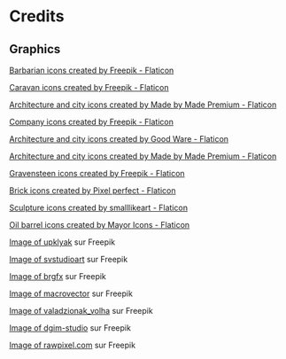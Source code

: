 # Credits

## Graphics

<p><a href="https://www.flaticon.com/free-icons/barbarian" title="barbarian icons">Barbarian icons created by Freepik - Flaticon</a></p>
<p><a href="https://www.flaticon.com/free-icons/caravan" title="caravan icons">Caravan icons created by Freepik - Flaticon</a></p>
<p><a href="https://www.flaticon.com/free-icons/architecture-and-city" title="architecture and city icons">Architecture and city icons created by Made by Made Premium - Flaticon</a></p>
<p><a href="https://www.flaticon.com/free-icons/company" title="company icons">Company icons created by Freepik - Flaticon</a></p>
<p><a href="https://www.flaticon.com/free-icons/architecture-and-city" title="architecture and city icons">Architecture and city icons created by Good Ware - Flaticon</a></p>
<p><a href="https://www.flaticon.com/free-icons/architecture-and-city" title="architecture and city icons">Architecture and city icons created by Made by Made Premium - Flaticon</a></p>
<p><a href="https://www.flaticon.com/free-icons/gravensteen" title="gravensteen icons">Gravensteen icons created by Freepik - Flaticon</a></p>
<p><a href="https://www.flaticon.com/free-icons/brick" title="brick icons">Brick icons created by Pixel perfect - Flaticon</a></p>
<p><a href="https://www.flaticon.com/free-icons/sculpture" title="sculpture icons">Sculpture icons created by smalllikeart - Flaticon</a></p>
<p><a href="https://www.flaticon.com/free-icons/oil-barrel" title="oil barrel icons">Oil barrel icons created by Mayor Icons - Flaticon</a></p>
<p><a href="https://fr.freepik.com/vecteurs-libre/prairie-herbe-verte-coniferes-collines_22970599.htm#query=grassland&position=12&from_view=search&track=sph">Image of upklyak</a> sur Freepik</p>
<p><a href="https://fr.freepik.com/vecteurs-libre/champ-ete-paysage-vert-au-dessus-collines-herbe_11571803.htm#query=hill&position=1&from_view=search&track=sph">Image of svstudioart</a> sur Freepik</p>
<p><a href="https://fr.freepik.com/vecteurs-libre/paysage-parc-naturel-fond-vide_11206862.htm#query=forest&position=16&from_view=search&track=sph?log-in=google">Image of brgfx</a> sur Freepik</p>
<p><a href="https://fr.freepik.com/vecteurs-libre/fond-gres-montagnes-du-desert-desert-sec-sous-soleil-desert-sable-sans-fin_13031986.htm#query=desert&position=20&from_view=search&track=sph">Image of macrovector</a> sur Freepik</p>
<p><a href="https://fr.freepik.com/vecteurs-libre/cretes-montagne-illustration-vectorielle-du-lever-du-soleil_11950790.htm#query=montagne&position=3&from_view=search&track=sph">Image of valadzionak_volha</a> sur Freepik</p>
<p><a href="https://fr.freepik.com/vecteurs-libre/ancien-modele-carte-nautique_7998456.htm#query=carte%20ancienne&position=9&from_view=search&track=sph">Image of dgim-studio</a> sur Freepik</p>
<p><a href="https://fr.freepik.com/vecteurs-libre/dollar_2900482.htm#query=coin&position=0&from_view=search&track=sph">Image of rawpixel.com</a> sur Freepik</p>
